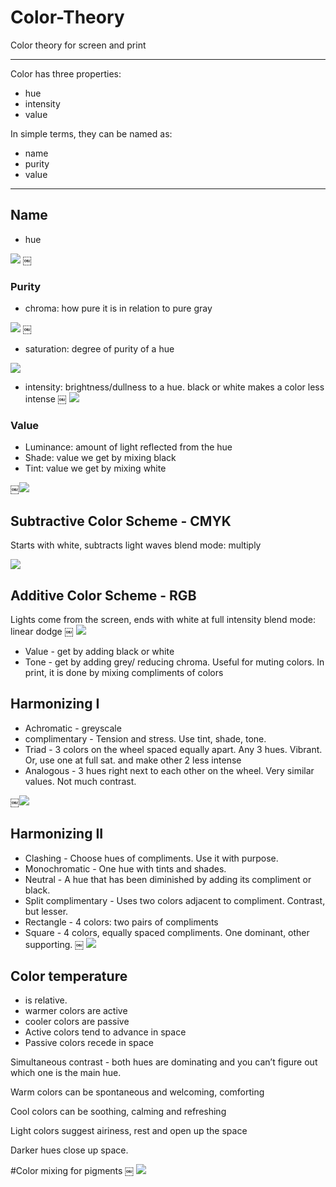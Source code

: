 # Color-Theory
Color theory for screen and print
____________

Color has three properties:

* hue 
* intensity 
* value

In simple terms, they can be named as:

* name
* purity
* value

__________

## Name
- hue

![](https://github.com/arjunkhode/Color-Theory/blob/master/color-theory1.png)
￼
### Purity
- chroma: how pure it is in relation to pure gray

![](https://github.com/arjunkhode/Color-Theory/blob/master/color-theory2.png)
￼
- saturation: degree of purity of a hue

![](https://github.com/arjunkhode/Color-Theory/blob/master/color-theory3.png)

- intensity: brightness/dullness to a hue. black or white makes a color less intense
￼
![](https://github.com/arjunkhode/Color-Theory/blob/master/color-theory4.png)

### Value
- Luminance: amount of light reflected from the hue
- Shade: value we get by mixing black
- Tint: value we get by mixing white

￼![](https://github.com/arjunkhode/Color-Theory/blob/master/color-theory5.png)

## Subtractive Color Scheme - CMYK
Starts with white, subtracts light waves
blend mode: multiply

![](https://github.com/arjunkhode/Color-Theory/blob/master/color-theory6.png)

## Additive Color Scheme - RGB
Lights come from the screen, ends with white at full intensity
blend mode: linear dodge
￼
![](https://github.com/arjunkhode/Color-Theory/blob/master/color-theory7.png)

* Value - get by adding black or white
* Tone - get by adding grey/ reducing chroma. Useful for muting colors. In print, it is done by mixing compliments of colors

## Harmonizing I

* Achromatic -  greyscale
* complimentary - Tension and stress. Use tint, shade, tone.
* Triad - 3 colors on the wheel spaced equally apart. Any 3 hues. Vibrant. Or, use one at full sat. and make other 2 less intense
* Analogous - 3 hues right next to each other on the wheel. Very similar values. Not much contrast. 

￼![](https://github.com/arjunkhode/Color-Theory/blob/master/color-theory8.png)

## Harmonizing II

* Clashing - Choose hues of compliments. Use it with purpose.
* Monochromatic - One hue with tints and shades.
* Neutral - A hue that has been diminished by adding its compliment or black. 
* Split complimentary - Uses two colors adjacent to compliment. Contrast, but lesser.
* Rectangle - 4 colors: two pairs of compliments
* Square - 4 colors, equally spaced compliments. One dominant, other supporting.
￼
![](https://github.com/arjunkhode/Color-Theory/blob/master/color-theory9.png)


## Color temperature

- is relative.
- warmer colors are active
- cooler colors are passive
- Active colors tend to advance in space
- Passive colors recede in space

Simultaneous contrast - both hues are dominating and you can’t figure out which one is the main hue.

Warm colors can be spontaneous and welcoming, comforting

Cool colors can be soothing, calming and refreshing

Light colors suggest airiness, rest and open up the space

Darker hues close up space. 

#Color mixing for pigments
￼
![](https://github.com/arjunkhode/Color-Theory/blob/master/color-theory-10.png)
